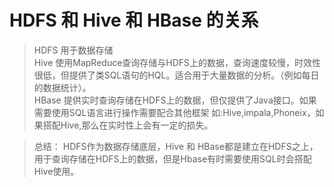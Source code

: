 

# HDFS 和 Hive 和 HBase 的关系

>HDFS 用于数据存储  
>Hive 使用MapReduce查询存储与HDFS上的数据，查询速度较慢，时效性很低，但提供了类SQL语句的HQL。适合用于大量数据的分析。（例如每日的数据统计）。   
>HBase 提供实时查询存储在HDFS上的数据，但仅提供了Java接口。如果需要使用SQL语言进行操作需要配合其他框架 如:Hive,impala,Phoneix，如果搭配Hive,那么在实时性上会有一定的损失。

> 总结： HDFS作为数据存储底层，Hive 和 HBase都是建立在HDFS之上，用于查询存储在HDFS上的数据，但是Hbase有时需要使用SQL时会搭配Hive使用。